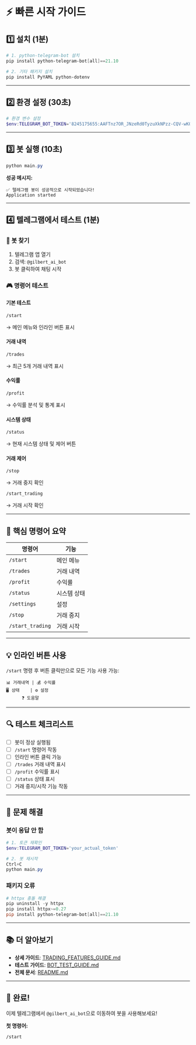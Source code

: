 # ⚡ 빠른 시작 가이드

## 1️⃣ 설치 (1분)

```powershell
# 1. python-telegram-bot 설치
pip install python-telegram-bot[all]==21.10

# 2. 기타 패키지 설치
pip install PyYAML python-dotenv
```

---

## 2️⃣ 환경 설정 (30초)

```powershell
# 환경 변수 설정
$env:TELEGRAM_BOT_TOKEN='8245175655:AAFTnz7OR_JNzeRd0TyzuXkNPzz-CQV-wKQ'
```

---

## 3️⃣ 봇 실행 (10초)

```powershell
python main.py
```

**성공 메시지:**
```
✅ 텔레그램 봇이 성공적으로 시작되었습니다!
Application started
```

---

## 4️⃣ 텔레그램에서 테스트 (1분)

### 📱 봇 찾기
1. 텔레그램 앱 열기
2. 검색: `@gilbert_ai_bot`
3. 봇 클릭하여 채팅 시작

### 🎮 명령어 테스트

#### 기본 테스트
```
/start
```
→ 메인 메뉴와 인라인 버튼 표시

#### 거래 내역
```
/trades
```
→ 최근 5개 거래 내역 표시

#### 수익률
```
/profit
```
→ 수익률 분석 및 통계 표시

#### 시스템 상태
```
/status
```
→ 현재 시스템 상태 및 제어 버튼

#### 거래 제어
```
/stop
```
→ 거래 중지 확인

```
/start_trading
```
→ 거래 시작 확인

---

## 🎯 핵심 명령어 요약

| 명령어 | 기능 |
|--------|------|
| `/start` | 메인 메뉴 |
| `/trades` | 거래 내역 |
| `/profit` | 수익률 |
| `/status` | 시스템 상태 |
| `/settings` | 설정 |
| `/stop` | 거래 중지 |
| `/start_trading` | 거래 시작 |

---

## 💡 인라인 버튼 사용

`/start` 명령 후 버튼 클릭만으로 모든 기능 사용 가능:

```
📊 거래내역 | 💰 수익률
🖥️ 상태    | ⚙️ 설정
      ❓ 도움말
```

---

## 🔍 테스트 체크리스트

- [ ] 봇이 정상 실행됨
- [ ] `/start` 명령어 작동
- [ ] 인라인 버튼 클릭 가능
- [ ] `/trades` 거래 내역 표시
- [ ] `/profit` 수익률 표시
- [ ] `/status` 상태 표시
- [ ] 거래 중지/시작 기능 작동

---

## 🚨 문제 해결

### 봇이 응답 안 함
```powershell
# 1. 토큰 재확인
$env:TELEGRAM_BOT_TOKEN='your_actual_token'

# 2. 봇 재시작
Ctrl+C
python main.py
```

### 패키지 오류
```powershell
# httpx 충돌 해결
pip uninstall -y httpx
pip install httpx~=0.27
pip install python-telegram-bot[all]==21.10
```

---

## 📚 더 알아보기

- **상세 가이드**: [TRADING_FEATURES_GUIDE.md](TRADING_FEATURES_GUIDE.md)
- **테스트 가이드**: [BOT_TEST_GUIDE.md](BOT_TEST_GUIDE.md)
- **전체 문서**: [README.md](README.md)

---

## 🎉 완료!

이제 텔레그램에서 `@gilbert_ai_bot`으로 이동하여 봇을 사용해보세요!

**첫 명령어:**
```
/start
```


